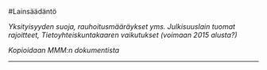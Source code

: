 #Lainsäädäntö

*Yksityisyyden suoja, rauhoitusmääräykset yms.  Julkisuuslain tuomat rajoitteet, 
Tietoyhteiskuntakaaren vaikutukset (voimaan 2015 alusta?)*

*Kopioidaan MMM:n dokumentista*

-----


